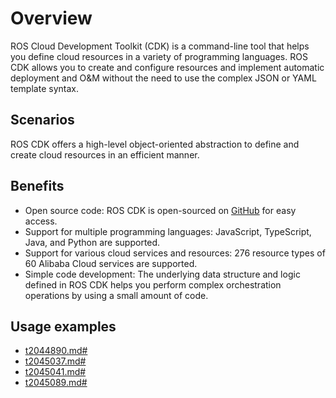 # Overview

ROS Cloud Development Toolkit \(CDK\) is a command-line tool that helps you define cloud resources in a variety of programming languages. ROS CDK allows you to create and configure resources and implement automatic deployment and O&M without the need to use the complex JSON or YAML template syntax.

## Scenarios

ROS CDK offers a high-level object-oriented abstraction to define and create cloud resources in an efficient manner.

## Benefits

-   Open source code: ROS CDK is open-sourced on [GitHub](https://github.com/aliyun/Resource-Orchestration-Service-Cloud-Development-Kit) for easy access.
-   Support for multiple programming languages: JavaScript, TypeScript, Java, and Python are supported.
-   Support for various cloud services and resources: 276 resource types of 60 Alibaba Cloud services are supported.
-   Simple code development: The underlying data structure and logic defined in ROS CDK helps you perform complex orchestration operations by using a small amount of code.

## Usage examples

-   [t2044890.md\#]()
-   [t2045037.md\#]()
-   [t2045041.md\#]()
-   [t2045089.md\#]()

